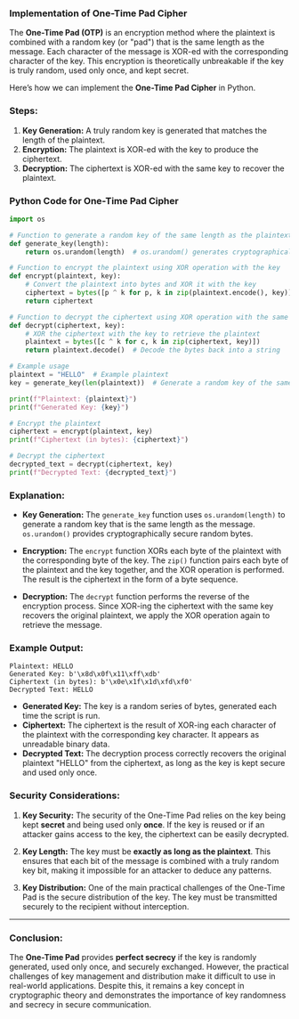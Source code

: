 ### **Implementation of One-Time Pad Cipher**

The **One-Time Pad (OTP)** is an encryption method where the plaintext is combined with a random key (or "pad") that is the same length as the message. Each character of the message is XOR-ed with the corresponding character of the key. This encryption is theoretically unbreakable if the key is truly random, used only once, and kept secret.

Here’s how we can implement the **One-Time Pad Cipher** in Python.

### **Steps:**
1. **Key Generation:** A truly random key is generated that matches the length of the plaintext.
2. **Encryption:** The plaintext is XOR-ed with the key to produce the ciphertext.
3. **Decryption:** The ciphertext is XOR-ed with the same key to recover the plaintext.

### **Python Code for One-Time Pad Cipher**

```python
import os

# Function to generate a random key of the same length as the plaintext
def generate_key(length):
    return os.urandom(length)  # os.urandom() generates cryptographically secure random bytes

# Function to encrypt the plaintext using XOR operation with the key
def encrypt(plaintext, key):
    # Convert the plaintext into bytes and XOR it with the key
    ciphertext = bytes([p ^ k for p, k in zip(plaintext.encode(), key)])
    return ciphertext

# Function to decrypt the ciphertext using XOR operation with the same key
def decrypt(ciphertext, key):
    # XOR the ciphertext with the key to retrieve the plaintext
    plaintext = bytes([c ^ k for c, k in zip(ciphertext, key)])
    return plaintext.decode()  # Decode the bytes back into a string

# Example usage
plaintext = "HELLO"  # Example plaintext
key = generate_key(len(plaintext))  # Generate a random key of the same length as the plaintext

print(f"Plaintext: {plaintext}")
print(f"Generated Key: {key}")

# Encrypt the plaintext
ciphertext = encrypt(plaintext, key)
print(f"Ciphertext (in bytes): {ciphertext}")

# Decrypt the ciphertext
decrypted_text = decrypt(ciphertext, key)
print(f"Decrypted Text: {decrypted_text}")
```

### **Explanation:**

- **Key Generation:**
  The `generate_key` function uses `os.urandom(length)` to generate a random key that is the same length as the message. `os.urandom()` provides cryptographically secure random bytes.
  
- **Encryption:**
  The `encrypt` function XORs each byte of the plaintext with the corresponding byte of the key. The `zip()` function pairs each byte of the plaintext and the key together, and the XOR operation is performed. The result is the ciphertext in the form of a byte sequence.

- **Decryption:**
  The `decrypt` function performs the reverse of the encryption process. Since XOR-ing the ciphertext with the same key recovers the original plaintext, we apply the XOR operation again to retrieve the message.

### **Example Output:**

```
Plaintext: HELLO
Generated Key: b'\x8d\x0f\x11\xff\xdb'
Ciphertext (in bytes): b'\x0e\x1f\x1d\xfd\xf0'
Decrypted Text: HELLO
```

- **Generated Key:** The key is a random series of bytes, generated each time the script is run.
- **Ciphertext:** The ciphertext is the result of XOR-ing each character of the plaintext with the corresponding key character. It appears as unreadable binary data.
- **Decrypted Text:** The decryption process correctly recovers the original plaintext "HELLO" from the ciphertext, as long as the key is kept secure and used only once.

### **Security Considerations:**

1. **Key Security:** 
   The security of the One-Time Pad relies on the key being kept **secret** and being used only **once**. If the key is reused or if an attacker gains access to the key, the ciphertext can be easily decrypted.

2. **Key Length:** 
   The key must be **exactly as long as the plaintext**. This ensures that each bit of the message is combined with a truly random key bit, making it impossible for an attacker to deduce any patterns.

3. **Key Distribution:**
   One of the main practical challenges of the One-Time Pad is the secure distribution of the key. The key must be transmitted securely to the recipient without interception.

---

### **Conclusion:**

The **One-Time Pad** provides **perfect secrecy** if the key is randomly generated, used only once, and securely exchanged. However, the practical challenges of key management and distribution make it difficult to use in real-world applications. Despite this, it remains a key concept in cryptographic theory and demonstrates the importance of key randomness and secrecy in secure communication.
